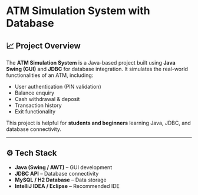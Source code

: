 # ATM Simulation System with Database

## 📈 Project Overview

The **ATM Simulation System** is a Java-based project built using **Java Swing (GUI)** and **JDBC** for database integration.
It simulates the real-world functionalities of an ATM, including:

* User authentication (PIN validation)
* Balance enquiry
* Cash withdrawal & deposit
* Transaction history
* Exit functionality

This project is helpful for **students and beginners** learning Java, JDBC, and database connectivity.

---

## ⚙️ Tech Stack

* **Java (Swing / AWT)** – GUI development
* **JDBC API** – Database connectivity
* **MySQL / H2 Database** – Data storage
* **IntelliJ IDEA / Eclipse** – Recommended IDE
